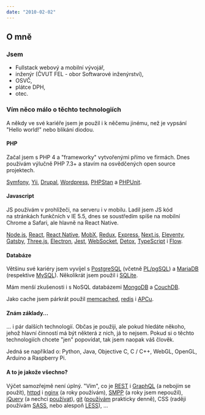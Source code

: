 ```yaml
---
date: "2010-02-02"
---
```

## O mně

### Jsem
* Fullstack webový a mobilní vývojář,
* inženýr (ČVUT FEL - obor Softwarové inženýrství),
* OSVČ, 
* plátce DPH,
* otec.

### Vím něco málo o těchto technologiích
A někdy ve&nbsp;své kariéře jsem je použil i&nbsp;k&nbsp;něčemu jinému, než je vypsání "Hello world!" nebo blikání diodou.

#### PHP
Začal jsem s&nbsp;PHP 4 a "frameworky" vytvořenými přímo ve&nbsp;firmách.
Dnes používám výlučně PHP 7.3+ a stavím na&nbsp;osvědčených open source projektech.

[Symfony](https://symfony.com/),
[Yii](https://www.yiiframework.com/),
[Drupal](https://www.drupal.com/),
[Wordpress](https://wordpress.org/),
[PHPStan](https://github.com/phpstan/phpstan)
a&nbsp;[PHPUnit](https://phpunit.de/).

#### Javascript
JS používám v&nbsp;prohlížeči, na&nbsp;serveru i&nbsp;v&nbsp;mobilu. Ladil jsem JS kód na&nbsp;stránkách funkčních v&nbsp;IE 5.5,
dnes se soustředím spíše na&nbsp;mobilní Chrome a Safari, ale hlavně na&nbsp;React Native.

[Node.js](https://nodejs.org/en/),
[React](https://reactjs.org/),
[React Native](https://reactnative.dev/),
[MobX](https://mobx.js.org/README.html),
[Redux](https://redux.js.org/),
[Express](https://expressjs.com/),
[Next.js](https://nextjs.org/),
[Eleventy](https://www.11ty.dev/),
[Gatsby](https://www.gatsbyjs.org/),
[Three.js](https://threejs.org/),
[Electron](https://www.electronjs.org/),
[Jest](https://jestjs.io/),
[WebSocket](https://developer.mozilla.org/en-US/docs/Web/API/WebSocket),
[Detox](https://github.com/wix/detox),
[TypeScript](https://www.typescriptlang.org/) 
i&nbsp;[Flow](https://flow.org/en/).

#### Databáze
Většinu své kariéry jsem vyvíjel s&nbsp;[PostgreSQL](https://www.postgresql.org/) (včetně [PL/pgSQL](https://www.postgresql.org/docs/12/plpgsql.html))
a [MariaDB](https://mariadb.org/) (respektive [MySQL](https://www.mysql.com/)). Několikrát jsem použil i&nbsp;[SQLite](https://sqlite.org/index.html).

Mám menší zkušenosti i&nbsp;s&nbsp;NoSQL databázemi [MongoDB](https://www.mongodb.com/) a [CouchDB](https://couchdb.apache.org/).

Jako cache jsem párkrát použil [memcached](https://www.memcached.org/), [redis](https://redis.io/) i [APCu](https://www.php.net/manual/en/book.apcu.php).

#### Znám základy...
... i&nbsp;pár dalších technologií. Občas je použiji, ale pokud hledáte někoho, jehož hlavní
činností má být některá z&nbsp;nich, já to nejsem.
Pokud si o&nbsp;těchto technologiích chcete "jen" popovídat, tak jsem naopak váš člověk.

Jedná se například o: Python, Java, Objective C, C / C++, WebGL, OpenGL, Arduino a Raspberry Pi.

#### A to je jakože všechno?
Výčet samozřejmě není úplný. "Vím", co je
[REST](https://restfulapi.net/) i [GraphQL](https://graphql.org/) (a nebojím se použít),
[httpd](https://httpd.apache.org/) i [nginx](https://nginx.org/en/) (a roky používám),
[SMPP](https://smpp.org/) (a roky jsem nepoužil),
[jQuery](https://jquery.com/) (a nechci [používat](http://youmightnotneedjquery.com/)),
[git](https://git-scm.com/) ([používám](https://ohshitgit.com/) prakticky denně),
CSS (raději používám [SASS](https://sass-lang.com/), nebo alespoň [LESS](http://lesscss.org/)), ...
